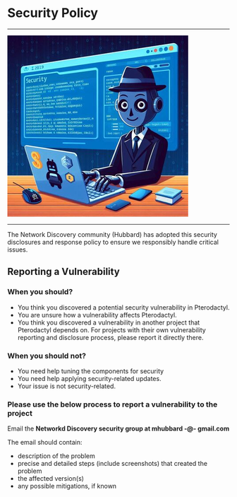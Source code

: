 # Security Policy

----------------------------------------------------------------

![screenshot](img/security6.resized.jpeg)

----------------------------------------------------------------

The Network Discovery community (Hubbard) has adopted this security disclosures and response policy to ensure we responsibly handle critical issues.

## Reporting a Vulnerability

### When you should?

- You think you discovered a potential security vulnerability in Pterodactyl.
- You are unsure how a vulnerability affects Pterodactyl.
- You think you discovered a vulnerability in another project that Pterodactyl depends on. For projects with their own vulnerability reporting and disclosure process, please report it directly there.

### When you should not?

- You need help tuning the components for security
- You need help applying security-related updates.
- Your issue is not security-related.

### Please use the below process to report a vulnerability to the project

Email the **Networkd Discovery security group at mhubbard -@- gmail.com**

The email should contain:

- description of the problem
- precise and detailed steps (include screenshots) that created the problem
- the affected version(s)
- any possible mitigations, if known
